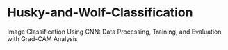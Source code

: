 # Husky-and-Wolf-Classification
Image Classification Using CNN: Data Processing, Training, and Evaluation with Grad-CAM Analysis
